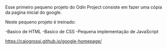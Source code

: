 Esse primeiro pequeno projeto do Odin Project consiste em fazer uma 
cópia da pagina inicial do google.

Neste pequeno projeto é treinado:

-Basico de HTML
-Basico de CSS
-Pequena implementação de JavaScript

https://caiogrossi.github.io/google-homepage/
